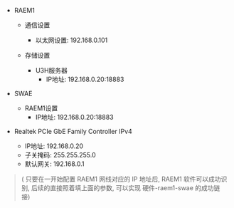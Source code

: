 - RAEM1
	- 通信设置
		- 以太网设置: 192.168.0.101

	- 存储设置
		- U3H服务器
			- IP地址: 192.168.0.20:18883

- SWAE
	- RAEM1设置
		- IP地址: 192.168.0.20:18883

- Realtek PCIe GbE Family Controller IPv4
	- IP地址: 192.168.0.20
	- 子关掩码: 255.255.255.0
	- 默认网关: 192.168.0.1

> ( 只要在一开始配置 RAEM1 网线对应的 IP 地址后, RAEM1 软件可以成功识别, 后续的直接照着填上面的参数, 可以实现 硬件-raem1-swae 的成功链接)